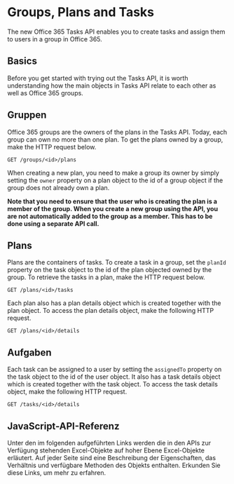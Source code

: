 # <a name="groups-plans-and-tasks"></a>Groups, Plans and Tasks
The new Office 365 Tasks API enables you to create tasks and assign them to users in a group in Office 365.

## <a name="basics"></a>Basics
Before you get started with trying out the Tasks API, it is worth understanding how the main objects in Tasks API relate to each other as well as Office 365 groups.

## <a name="groups"></a>Gruppen
Office 365 groups are the owners of the plans in the Tasks API. Today, each group can own no more than one plan. To get the plans owned by a group, make the HTTP request below.

```http
GET /groups/<id>/plans
```
When creating a new plan, you need to make a group its owner by simply setting the `owner` property on a plan object to the id of a group object if the group does not already own a plan. 

**Note that you need to ensure that the user who is creating the plan is a member of the group. When you create a new group using the API, you are not automatically added to the group as a member. This has to be done using a separate API call.** 

## <a name="plans"></a>Plans
Plans are the containers of tasks. To create a task in a group, set the `planId` property on the task object to the id of the plan objected owned by the group. To retrieve the tasks in a plan, make the HTTP request below.

```http
GET /plans/<id>/tasks
```
Each plan also has a plan details object which is created together with the plan object. To access the plan details object, make the following HTTP request.

```http
GET /plans/<id>/details
```

## <a name="tasks"></a>Aufgaben
Each task can be assigned to a user by setting the `assignedTo` property on the task object to the id of the user object. It also has a task details object which is created together with the task object. To access the task details object, make the following HTTP request.

```http
GET /tasks/<id>/details
```

## <a name="api-reference"></a>JavaScript-API-Referenz
Unter den im folgenden aufgeführten Links werden die in den APIs zur Verfügung stehenden Excel-Objekte auf hoher Ebene Excel-Objekte erläutert. Auf jeder Seite sind eine Beschreibung der Eigenschaften, das Verhältnis und verfügbare Methoden des Objekts enthalten. Erkunden Sie diese Links, um mehr zu erfahren.